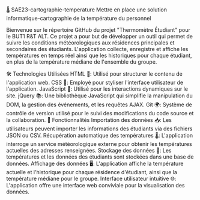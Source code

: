 🌡️ SAE23-cartographie-temperature
Mettre en place une solution informatique-cartographie de la température du personnel

Bienvenue sur le répertoire GitHub du projet "Thermomètre Étudiant" pour le BUT1 R&T ALT. Ce projet a pour but de développer un outil qui permet de suivre les conditions météorologiques aux résidences principales et secondaires des étudiants. L'application collecte, enregistre et affiche les températures en temps réel ainsi que les historiques pour chaque étudiant, en plus de la température médiane de l'ensemble du groupe.

🛠️ Technologies Utilisées
HTML 📄: Utilisé pour structurer le contenu de l'application web.
CSS 🎨: Employé pour styliser l'interface utilisateur de l'application.
JavaScript 📝: Utilisé pour les interactions dynamiques sur le site.
jQuery 📚: Une bibliothèque JavaScript qui simplifie la manipulation du DOM, la gestion des événements, et les requêtes AJAX.
Git 🌍: Système de contrôle de version utilisé pour le suivi des modifications du code source et la collaboration.
🌟 Fonctionnalités
Importation des données 📥: Les utilisateurs peuvent importer les informations des étudiants via des fichiers JSON ou CSV.
Récupération automatique des températures 🌡️: L'application interroge un service météorologique externe pour obtenir les températures actuelles des adresses renseignées.
Stockage des données 💾: Les températures et les données des étudiants sont stockées dans une base de données.
Affichage des données 🖥️: L'application affiche la température actuelle et l'historique pour chaque résidence d'étudiant, ainsi que la température médiane pour le groupe.
Interface utilisateur intuitive 🌐: L'application offre une interface web conviviale pour la visualisation des données.
